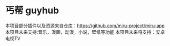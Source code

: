 # 丐帮 guyhub

本项目部分插件以及资源来自仓库：https://github.com/miru-project/miru-app
本项目未来支持:音乐，漫画，动漫，小说，壁纸等功能
本项目未来将支持：安卓电视TV
